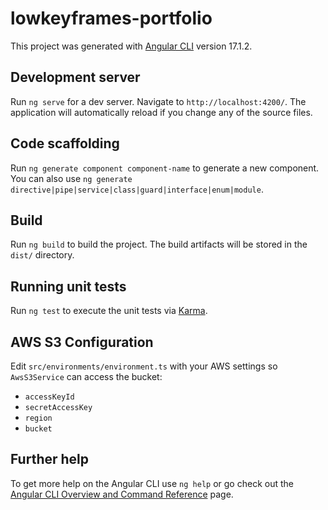 # lowkeyframes-portfolio

This project was generated with [Angular CLI](https://github.com/angular/angular-cli) version 17.1.2.

## Development server

Run `ng serve` for a dev server. Navigate to `http://localhost:4200/`. The application will automatically reload if you change any of the source files.

## Code scaffolding

Run `ng generate component component-name` to generate a new component. You can also use `ng generate directive|pipe|service|class|guard|interface|enum|module`.

## Build

Run `ng build` to build the project. The build artifacts will be stored in the `dist/` directory.

## Running unit tests

Run `ng test` to execute the unit tests via [Karma](https://karma-runner.github.io).

## AWS S3 Configuration

Edit `src/environments/environment.ts` with your AWS settings so
`AwsS3Service` can access the bucket:

- `accessKeyId`
- `secretAccessKey`
- `region`
- `bucket`

## Further help

To get more help on the Angular CLI use `ng help` or go check out the [Angular CLI Overview and Command Reference](https://angular.io/cli) page.

